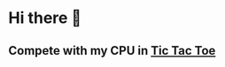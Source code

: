 # Hi there 👋

## Compete with my CPU in [Tic Tac Toe](https://vinayaktupe.github.io/tic_tac_toe "Tic Tac Toe")
 
<!--
**vinayaktupe/vinayaktupe** is a ✨ _special_ ✨ repository because its `README.md` (this file) appears on your GitHub profile.

Here are some ideas to get you started:

- 🔭 I’m currently working on ...
- 🌱 I’m currently learning ...
- 👯 I’m looking to collaborate on ...
- 🤔 I’m looking for help with ...
- 💬 Ask me about ...
- 📫 How to reach me: ...
- 😄 Pronouns: ...
- ⚡ Fun fact: ...
-->
